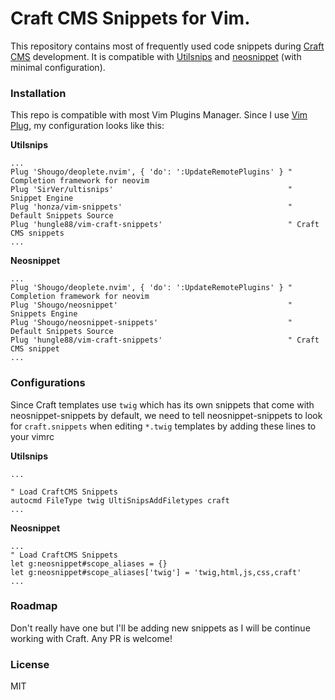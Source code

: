 # Craft CMS Snippets for Vim.

This repository contains most of frequently used code snippets during [Craft CMS](https://craftcms.com/) development.
It is compatible with [Utilsnips](https://github.com/SirVer/ultisnips) and [neosnippet](https://github.com/Shougo/neosnippet.vim) (with minimal configuration).

### Installation
This repo is compatible with most Vim Plugins Manager. Since I use [Vim Plug](https://github.com/junegunn/vim-plug), my configuration looks like this:

**Utilsnips**

```
...
Plug 'Shougo/deoplete.nvim', { 'do': ':UpdateRemotePlugins' } " Completion framework for neovim
Plug 'SirVer/ultisnips'                                       " Snippet Engine
Plug 'honza/vim-snippets'                                     " Default Snippets Source
Plug 'hungle88/vim-craft-snippets'                            " Craft CMS snippets
...
```

**Neosnippet**

```
...
Plug 'Shougo/deoplete.nvim', { 'do': ':UpdateRemotePlugins' } " Completion framework for neovim
Plug 'Shougo/neosnippet'                                      " Snippets Engine
Plug 'Shougo/neosnippet-snippets'                             " Default Snippets Source
Plug 'hungle88/vim-craft-snippets'                            " Craft CMS snippet
...
```
### Configurations
Since Craft templates use `twig` which has its own snippets that come with neosnippet-snippets by default, we need to
tell neosnippet-snippets to look for `craft.snippets` when editing `*.twig` templates by adding these lines to your vimrc

**Utilsnips**
```
...

" Load CraftCMS Snippets
autocmd FileType twig UltiSnipsAddFiletypes craft
...
```

**Neosnippet**

```
...
" Load CraftCMS Snippets
let g:neosnippet#scope_aliases = {}
let g:neosnippet#scope_aliases['twig'] = 'twig,html,js,css,craft'
...
```

### Roadmap
Don't really have one but I'll be adding new snippets as I will be continue working with Craft. 
Any PR is welcome!

### License
MIT